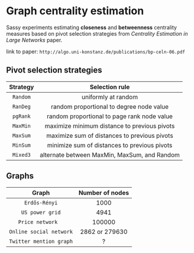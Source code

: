 # Graph centrality estimation
Sassy experiments estimating **closeness** and **betweenness** centrality measures based on pivot selection strategies from *Centrality Estimation in Large Networks* paper.

link to paper: `http://algo.uni-konstanz.de/publications/bp-celn-06.pdf`

## Pivot selection strategies

| Strategy | Selection rule                               |
|:--------:|:--------------------------------------------:|
| `Random` | uniformly at random                          |
| `RanDeg` | random proportional to degree node value     |
| `pgRank` | random proportional to page rank node value  |
| `MaxMin` | maximize minimum distance to previous pivots |
| `MaxSum` | maximize sum of distances to previous pivots |
| `MinSum` | minimize sum of distances to previous pivots |
| `Mixed3` | alternate between MaxMin, MaxSum, and Random |

## Graphs

| Graph                   | Number of nodes |
|:-----------------------:|:---------------:|
| `Erdős-Rényi`           | 1000            |
| `US power grid`         | 4941            |
| `Price network  `       | 100000          |
| `Online social network` | 2862 or 279630  |
| `Twitter mention graph` | ?               |